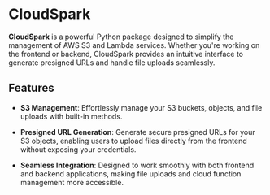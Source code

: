 # CloudSpark

**CloudSpark** is a powerful Python package designed to simplify the management of AWS S3 and Lambda services. Whether you're working on the frontend or backend, CloudSpark provides an intuitive interface to generate presigned URLs and handle file uploads seamlessly.

## Features

- **S3 Management**: Effortlessly manage your S3 buckets, objects, and file uploads with built-in methods.

- **Presigned URL Generation**: Generate secure presigned URLs for your S3 objects, enabling users to upload files directly from the frontend without exposing your credentials.

- **Seamless Integration**: Designed to work smoothly with both frontend and backend applications, making file uploads and cloud function management more accessible.
